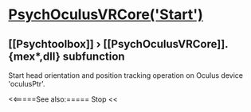 # [PsychOculusVRCore('Start')](PsychOculusVRCore-Start) 
## [[Psychtoolbox]] &#8250; [[PsychOculusVRCore]].{mex*,dll} subfunction


Start head orientation and position tracking operation on Oculus device  
'oculusPtr'.  
  
  


<<=====See also:=====
Stop
<<